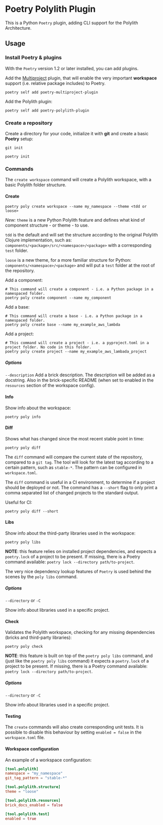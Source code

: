# Poetry Polylith Plugin

This is a Python `Poetry` plugin, adding CLI support for the Polylith Architecture.

## Usage

### Install Poetry & plugins
With the `Poetry` version 1.2 or later installed, you can add plugins.

Add the [Multiproject](https://github.com/DavidVujic/poetry-multiproject-plugin) plugin, that will enable the very important __workspace__ support (i.e. relative package includes) to Poetry.
``` shell
poetry self add poetry-multiproject-plugin
```

Add the Polylith plugin:
``` shell
poetry self add poetry-polylith-plugin
```

### Create a repository
Create a directory for your code, initialize it with __git__ and create a basic __Poetry__ setup:

``` shell
git init

poetry init
```

### Commands
The `create workspace` command will create a Polylith workspace, with a basic Polylith folder structure.


#### Create
``` shell
poetry poly create workspace --name my_namespace --theme <tdd or loose>
```

*New:* `theme` is a new Python Polylith feature and defines what kind of component structure - or theme - to use.

`tdd` is the default and will set the structure according to the original Polylith Clojure implementation, such as:
`components/<package>/src/<namespace>/<package>` with a corresponding `test` folder.

`loose` is a new theme, for a more familiar structure for Python:
`components/<namespace>/<package>` and will put a `test` folder at the root of the repository.


Add a component:

``` shell
# This command will create a component - i.e. a Python package in a namespaced folder.
poetry poly create component --name my_component
```

Add a base:

``` shell
# This command will create a base - i.e. a Python package in a namespaced folder.
poetry poly create base --name my_example_aws_lambda
```

Add a project:

``` shell
# This command will create a project - i.e. a pyproject.toml in a project folder. No code in this folder.
poetry poly create project --name my_example_aws_lambada_project
```

##### Options
`--description`
Add a brick description. The description will be added as a docstring.
Also in the brick-specific README (when set to enabled in the `resources` section of the workspace config).


#### Info
Show info about the workspace:

``` shell
poetry poly info
```

#### Diff
Shows what has changed since the most recent stable point in time:

``` shell
poetry poly diff
```

The `diff` command will compare the current state of the repository, compared to a `git tag`.
The tool will look for the latest tag according to a certain pattern, such as `stable-*`.
The pattern can be configured in `workspace.toml`.

The `diff` command is useful in a CI environment, to determine if a project should be deployed or not.
The command has a `--short` flag to only print a comma separated list of changed projects to the standard output.


Useful for CI:
``` shell
poetry poly diff --short
```


#### Libs
Show info about the third-party libraries used in the workspace:

``` shell
poetry poly libs
```

**NOTE**: this feature relies on installed project dependencies, and expects a `poetry.lock` of a project to be present.
If missing, there is a Poetry command available: `poetry lock --directory path/to-project`.

The very nice dependency lookup features of `Poetry` is used behind the scenes by the `poly libs` command.


##### Options
`--directory` or `-C`

Show info about libraries used in a specific project.


#### Check
Validates the Polylith workspace, checking for any missing dependencies (bricks and third-party libraries):

``` shell
poetry poly check
```

**NOTE**: this feature is built on top of the `poetry poly libs` command,
and (just like the `poetry poly libs` command) it expects a `poetry.lock` of a project to be present.
If missing, there is a Poetry command available: `poetry lock --directory path/to-project`.


##### Options
`--directory` or `-C`

Show info about libraries used in a specific project.


#### Testing
The `create` commands will also create corresponding unit tests. It is possible to disable this behaviour
by setting `enabled = false` in the `workspace.toml` file.


#### Workspace configuration
An example of a workspace configuration:

``` toml
[tool.polylith]
namespace = "my_namespace"
git_tag_pattern = "stable-*"

[tool.polylith.structure]
theme = "loose"

[tool.polylith.resources]
brick_docs_enabled = false

[tool.polylith.test]
enabled = true
```
